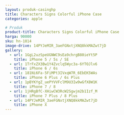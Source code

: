 ```yaml
---
layout: produk-casinghp
title: Characters Signs Colorful iPhone Case
categories: apple

# Produk
product-title: Characters Signs Colorful iPhone Case
harga: 90000
sku: hn-1814
image-drive: 14PYJeMIR_3aeFGNxtjXNQ8kkMAZwt7jD
gallery:
  - url: 1GgL2uzSpeUGNWC9sEa9chrgB80ieYt5P
    title: iPhone 5 / 5s / SE
  - url: 1TrFxZX3Bw1Y4Zvclq5Wyc3a-6YTOJlv6
    title: iPhone 6 / 6s
  - url: 181Ni6Fa-5FiMPt3IVxqW7R_6EbEK5WAs
    title: iPhone 6 Plus / 6s Plus
  - url: 1pBYKYgZ_uePYVVFclM9U3Iw9wGfX8W1K
    title: iPhone 7 / 8
  - url: 1jHRgBfC-XHiwCW3RcW2Sgwjm2b1Izf_M
    title: iPhone 7 Plus / 8 Plus
  - url: 14PYJeMIR_3aeFGNxtjXNQ8kkMAZwt7jD
    title: iPhone X
---
```

